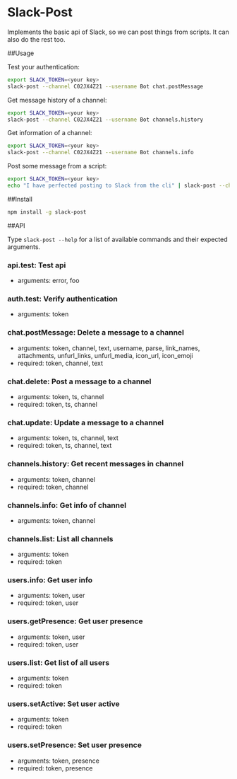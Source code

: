 Slack-Post
==========

Implements the basic api of Slack, so we can post things from scripts.  It can also do the rest too.

##Usage

Test your authentication:
```bash
export SLACK_TOKEN=<your key>
slack-post --channel C02JX4Z21 --username Bot chat.postMessage
```

Get message history of a channel:
```bash
export SLACK_TOKEN=<your key>
slack-post --channel C02JX4Z21 --username Bot channels.history
```

Get information of a channel:
```bash
export SLACK_TOKEN=<your key>
slack-post --channel C02JX4Z21 --username Bot channels.info
```

Post some message from a script:
```bash
export SLACK_TOKEN=<your key>
echo "I have perfected posting to Slack from the cli" | slack-post --channel C02JX4Z21 --username Bot chat.postMessage
```

##Install

```bash
npm install -g slack-post
```

##API

Type `slack-post --help` for a list of available commands and their expected arguments.

### api.test: Test api
* arguments: error, foo


### auth.test: Verify authentication
* arguments: token


### chat.postMessage: Delete a message to a channel
* arguments: token, channel, text, username, parse, link_names, attachments, unfurl_links, unfurl_media, icon_url, icon_emoji
* required: token, channel, text

### chat.delete: Post a message to a channel
* arguments: token, ts, channel
* required: token, ts, channel

### chat.update: Update a message to a channel
* arguments: token, ts, channel, text
* required: token, ts, channel, text


### channels.history: Get recent messages in channel
* arguments: token, channel
* required: token, channel

### channels.info: Get info of channel
* arguments: token, channel

### channels.list: List all channels
* arguments: token
* required: token


### users.info: Get user info
* arguments: token, user
* required: token, user

### users.getPresence: Get user presence
* arguments: token, user
* required: token, user

### users.list: Get list of all users
* arguments: token
* required: token

### users.setActive: Set user active
* arguments: token
* required: token

### users.setPresence: Set user presence
* arguments: token, presence
* required: token, presence
